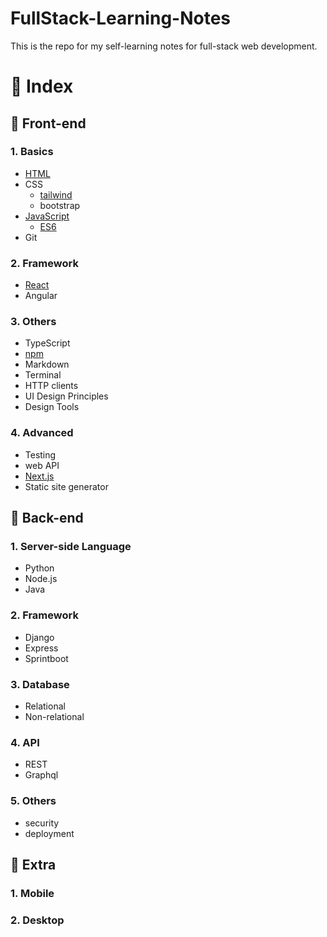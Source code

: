 # FullStack-Learning-Notes
This is the repo for my self-learning notes for full-stack web development.

# 📌 Index  
## 🌻 Front-end
### 1. Basics
- [HTML](front-end/HTML.md)
- CSS
  - [tailwind](front-end/tailwind.md)
  - bootstrap
- [JavaScript](front-end/JavaScript.md)
  - [ES6](front-end/ES6.md)
- Git 


### 2. Framework
- [React](front-end/React.md)
- Angular

### 3. Others
- TypeScript
- [npm](front-end/npm.md)
- Markdown
- Terminal
- HTTP clients
- UI Design Principles
- Design Tools

### 4. Advanced
- Testing
- web API
- [Next.js](front-end/Nextjs.md)
- Static site generator

## 🌻 Back-end
### 1. Server-side Language
- Python
- Node.js
- Java

### 2. Framework
- Django
- Express
- Sprintboot

### 3. Database
- Relational
- Non-relational

### 4. API
- REST
- Graphql

### 5. Others
- security
- deployment
  

## 🌻 Extra
### 1. Mobile

### 2. Desktop
